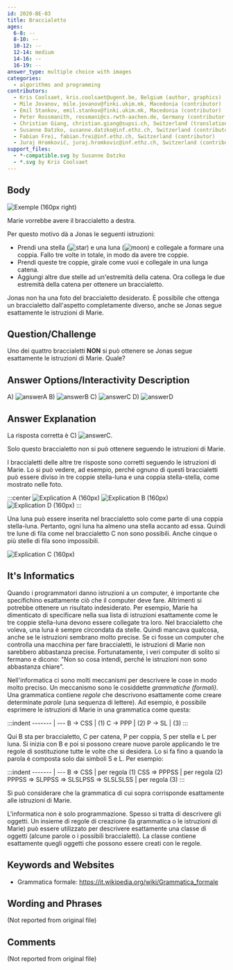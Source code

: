 ```yaml
---
id: 2020-BE-03
title: Braccialetto 
ages:
  6-8: --
  8-10: --
  10-12: --
  12-14: medium
  14-16: --
  16-19: --
answer_type: multiple choice with images
categories:
  - algorithms and programming
contributors:
  - Kris Coolsaet, kris.coolsaet@ugent.be, Belgium (author, graphics)
  - Mile Jovanov, mile.jovanov@finki.ukim.mk, Macedonia (contributor)
  - Emil Stankov, emil.stankov@finki.ukim.mk, Macedonia (contributor)
  - Peter Rossmanith, rossmani@cs.rwth-aachen.de, Germany (contributor, translation from English into German)
  - Christian Giang, christian.giang@supsi.ch, Switzerland (translation from German into Italian)
  - Susanne Datzko, susanne.datzko@inf.ethz.ch, Switzerland (contributor, graphics)
  - Fabian Frei, fabian.frei@inf.ethz.ch, Switzerland (contributor)
  - Juraj Hromkovič, juraj.hromkovic@inf.ethz.ch, Switzerland (contributor)
support_files:
  - *-compatible.svg by Susanne Datzko
  - *.svg by Kris Coolsaet
---
```


[answerA]: graphics/2020-BE-03_answerA-squarecentered-compatible.svg "Réponse A (160px)"
[answerB]: graphics/2020-BE-03_answerB-squarecentered-compatible.svg "Réponse B (160px)"
[answerC]: graphics/2020-BE-03_answerC-squarecentered-compatible.svg "Réponse C (160px)"
[answerD]: graphics/2020-BE-03_answerD-squarecentered-compatible.svg "Réponse D (160px)"

[star]: graphics/2020-BE-03_taskbody_star-compatible.svg "étoile (18px)"
[moon]: graphics/2020-BE-03_taskbody_moon-compatible.svg "lune   (18px)"

## Body

![](graphics/2020-BE-03_taskbody1-compatible.svg "Exemple (160px right)")

Marie vorrebbe avere il braccialetto a destra. 

Per questo motivo dà a Jonas le seguenti istruzioni:
 - Prendi una stella (![star]) e una luna (![moon]) e collegale a formare una coppia. Fallo tre volte in totale, in modo da avere tre coppie.
 - Prendi queste tre coppie, girale come vuoi e collegale in una lunga catena. 
 - Aggiungi altre due stelle ad un'estremità della catena. Ora collega le due estremità della catena per ottenere un braccialetto.

Jonas non ha una foto del braccialetto desiderato. È possibile che ottenga un braccialetto dall'aspetto completamente diverso, anche se Jonas segue esattamente le istruzioni di Marie.


## Question/Challenge

Uno dei quattro braccialetti **NON** si può ottenere se Jonas segue esattamente le istruzioni di Marie. Quale?


## Answer Options/Interactivity Description

A) ![answerA] 
B) ![answerB] 
C) ![answerC] 
D) ![answerD] 


## Answer Explanation

La risposta corretta è C) ![answerC].

Solo questo braccialetto non si può ottenere seguendo le istruzioni di Marie. 

I braccialetti delle altre tre risposte sono corretti seguendo le istruzioni di Marie. Lo si può vedere, ad esempio, perché ognuno di questi braccialetti può essere diviso in tre coppie stella-luna e una coppia stella-stella, come mostrato nelle foto.

:::center
![](graphics/2020-BE-03_explanationA-compatible.svg "Explication A (160px)")
![](graphics/2020-BE-03_explanationB-compatible.svg "Explication B (160px)")
![](graphics/2020-BE-03_explanationD-compatible.svg "Explication D (160px)")
:::

Una luna può essere inserita nel braccialetto solo come parte di una coppia stella-luna. Pertanto, ogni luna ha almeno una stella accanto ad essa. Quindi tre lune di fila come nel braccialetto C non sono possibili. Anche cinque o più stelle di fila sono impossibili. 

![](graphics/2020-BE-03_explanationC-compatible.svg "Explication C (160px)")


## It's Informatics

Quando i programmatori danno istruzioni a un computer, è importante che specifichino esattamente ciò che il computer deve fare. Altrimenti si potrebbe ottenere un risultato indesiderato. Per esempio, Marie ha dimenticato di specificare nella sua lista di istruzioni esattamente come le tre coppie stella-luna devono essere collegate tra loro. Nel braccialetto che voleva, una luna è sempre circondata da stelle. Quindi mancava qualcosa, anche se le istruzioni sembrano molto precise. Se ci fosse un computer che controlla una macchina per fare braccialetti, le istruzioni di Marie non sarebbero abbastanza precise. Fortunatamente, i veri computer di solito si fermano e dicono: "Non so cosa intendi, perché le istruzioni non sono abbastanza chiare".

Nell'informatica ci sono molti meccanismi per descrivere le cose in modo molto preciso. Un meccanismo sono le cosiddette _grammatiche (formali)_. Una grammatica contiene _regole_ che descrivono esattamente come creare determinate _parole_ (una sequenza di lettere). Ad esempio, è possibile esprimere le istruzioni di Marie in una grammatica come questa:

:::indent
------- | ---
B → CSS	| (1)
C → PPP	| (2)
P → SL	| (3)
:::

Qui B sta per braccialetto, C per catena, P per coppia, S per stella e L per luna. Si inizia con B e poi si possono creare nuove parole applicando le tre regole di sostituzione tutte le volte che si desidera. Lo si fa fino a quando la parola è composta solo dai simboli S e L. Per esempio:

:::indent
------- | ---
B ⇒ CSS                             | per regola (1) 
CSS ⇒ PPPSS                         | per regola (2) 
PPPSS ⇒ SLPPSS ⇒ SLSLPSS ⇒ SLSLSLSS | per regola (3) 
:::

Si può considerare che la grammatica di cui sopra corrisponde esattamente alle istruzioni di Marie.

L'informatica non è solo programmazione. Spesso si tratta di descrivere gli oggetti. Un insieme di regole di creazione (la grammatica o le istruzioni di Marie) può essere utilizzato per descrivere esattamente una classe di oggetti (alcune parole o i possibili braccialetti). La classe contiene esattamente quegli oggetti che possono essere creati con le regole. 


## Keywords and Websites

 - Grammatica formale: https://it.wikipedia.org/wiki/Grammatica_formale 


## Wording and Phrases

(Not reported from original file)


## Comments

(Not reported from original file)
